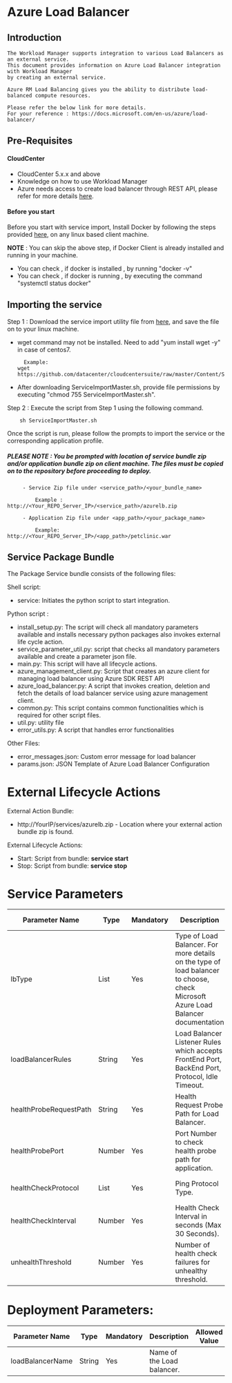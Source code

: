 # Azure Load Balancer
## Introduction

	The Workload Manager supports integration to various Load Balancers as an external service.
    This document provides information on Azure Load Balancer integration with Workload Manager 
    by creating an external service.
    
    Azure RM Load Balancing gives you the ability to distribute load-balanced compute resources.

    Please refer the below link for more details.
	For your reference : https://docs.microsoft.com/en-us/azure/load-balancer/

## Pre-Requisites
#### CloudCenter
- CloudCenter 5.x.x and above
- Knowledge on how to use Workload Manager  
- Azure needs access to create load balancer through REST API, please refer for more details [here](https://docs.microsoft.com/en-us/azure/role-based-access-control/role-assignments-portal).

#### Before you start
Before you start with service import, Install Docker by following the steps provided [here](https://wwwin-github.cisco.com/CloudCenterSuite/Content-Factory/raw/master/dockerimages/Steps%20for%20Installation%20of%20Docker%20CE%20on%20CentOS7_V2.docx), on any linux based client machine.

**NOTE** : You can skip the above step, if Docker Client is already installed and running in your machine. 
- You can check , if docker is installed , by running "docker -v"
- You can check , if docker is running , by executing the command "systemctl status docker"

## Importing the service

Step 1 : Download the service import utility file  from [here](https://raw.githubusercontent.com/datacenter/cloudcentersuite/master/Content/Scripts/ServiceImportMaster.sh), and save the file on to your linux machine.
- wget command may not be installed. Need to add "yum install wget -y" in case of centos7.

	    Example: 
      wget https://github.com/datacenter/cloudcentersuite/raw/master/Content/Scripts/ServiceImportMaster.sh
				
- After downloading ServiceImportMaster.sh, provide file permissions by executing "chmod 755 ServiceImportMaster.sh".

Step 2 : Execute the script from Step 1 using the following command.

        sh ServiceImportMaster.sh

Once the script is run, please follow the prompts to import the service or the corresponding application profile.

##### PLEASE NOTE : You be prompted with location of service bundle zip and/or application bundle zip on client machine. The files must be copied on to the repository before proceeding to deploy.

         - Service Zip file under <service_path>/<your_bundle_name>
                    
             Example : http://<Your_REPO_Server_IP>/<service_path>/azurelb.zip 
    
         - Application Zip file under <app_path>/<your_package_name>
            
             Example: http://<Your_REPO_Server_IP>/<app_path>/petclinic.war

## Service Package Bundle

The Package Service bundle consists of the following files:

Shell script:
 - service: Initiates the python script to start integration.

Python script :
 - install_setup.py: The script will check all mandatory parameters available and installs necessary python packages also invokes external life cycle action.
 - service_parameter_util.py: script that checks all mandatory parameters available and create a parameter json file.
 - main.py: This script will have all lifecycle actions.
 - azure_management_client.py: Script that creates an azure client for managing load balancer using Azure SDK REST API
 - azure_load_balancer.py: A script that invokes creation, deletion and fetch the details of load balancer service using azure management client.
 - common.py: This script contains common functionalities which is required for other script files.
 - util.py: utility file
 - error_utils.py: A script that handles error functionalities
 
Other Files:
 - error_messages.json: Custom error message for load balancer
 - params.json: JSON Template of Azure Load Balancer Configuration

# External Lifecycle Actions 

External Action Bundle:  
 - http://YourIP/services/azurelb.zip - Location where your external action bundle zip is found.

External Lifecycle Actions:
 - Start: Script from bundle: **service start**
 - Stop: Script from bundle: **service stop**

# Service Parameters
| Parameter Name| Type	 | Mandatory |Description | Allowed Value |Default Value |
| ------ | ------ | ------ | ------ |------ | ------ |
| lbType |	List | Yes |Type of Load Balancer. For more details on the type of load balancer to choose, check Microsoft Azure Load Balancer documentation | Private / Public |  Public |
| loadBalancerRules | String | Yes	| Load Balancer Listener Rules which accepts FrontEnd Port, BackEnd Port, Protocol, Idle Timeout. | [["TCP", "80", "80", "30"]] |
| healthProbeRequestPath | String |	Yes | Health Request Probe Path for Load Balancer. | </> | /
| healthProbePort | Number | Yes | Port Number to check health probe path for application. | <80> | 80
| healthCheckProtocol | List | Yes | Ping Protocol Type. | TCP / HTTP / HTTPS | HTTP
| healthCheckInterval | Number | Yes | Health Check Interval in seconds (Max 30 Seconds). | <30> | 30
| unhealthThreshold | Number | Yes | Number of health check failures for unhealthy threshold. | <2> | 2


# Deployment Parameters:

| Parameter Name| Type	 | Mandatory |Description | Allowed Value |Default Value |
| ------ | ------ | ------ | ------ |------ | ------ |
| loadBalancerName | String | Yes | Name of the Load balancer. | <azureloadbalncer> |
